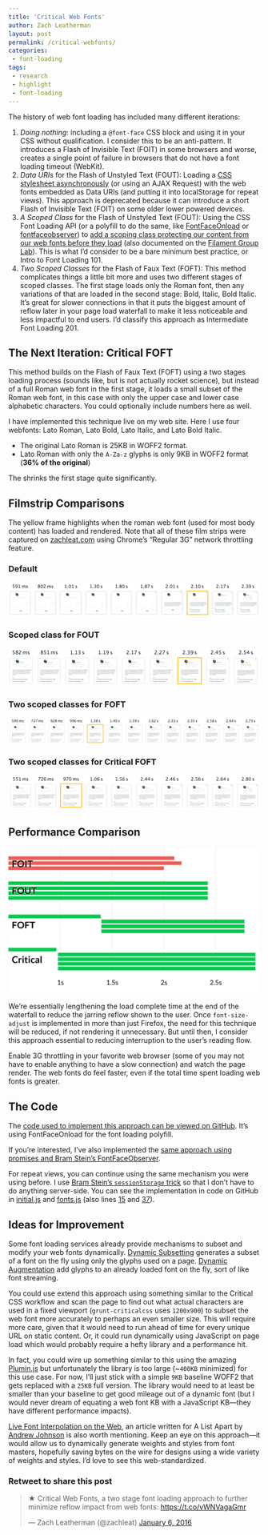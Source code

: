 ```yaml
---
title: 'Critical Web Fonts'
author: Zach Leatherman
layout: post
permalink: /critical-webfonts/
categories:
 - font-loading
tags:
 - research
 - highlight
 - font-loading
---
```


The history of web font loading has included many different iterations:

1. *Doing nothing*: including a `@font-face` CSS block and using it in your CSS without qualification. I consider this to be an anti-pattern. It introduces a Flash of Invisible Text (FOIT) in some browsers and worse, creates a single point of failure in browsers that do not have a font loading timeout (WebKit).
1. *Data URIs* for the Flash of Unstyled Text (FOUT): Loading a [CSS stylesheet asynchronously](https://www.filamentgroup.com/lab/font-loading.html) (or using an AJAX Request) with the web fonts embedded as Data URIs (and putting it into localStorage for repeat views). This approach is deprecated because it can introduce a short Flash of Invisible Text (FOIT) on some older lower powered devices.
1. *A Scoped Class* for the Flash of Unstyled Text (FOUT): Using the CSS Font Loading API (or a polyfill to do the same, like [FontFaceOnload](https://github.com/zachleat/fontfaceonload/) or [fontfaceobserver](https://github.com/bramstein/fontfaceobserver)) to [add a scoping class protecting our content from our web fonts before they load](https://dev.opera.com/articles/better-font-face/) (also documented on the [Filament Group Lab](https://www.filamentgroup.com/lab/font-events.html)). This is what I’d consider to be a bare minimum best practice, or Intro to Font Loading 101.
1. *Two Scoped Classes* for the Flash of Faux Text (FOFT): This method complicates things a little bit more and uses two different stages of scoped classes. The first stage loads only the Roman font, then any variations of that are loaded in the second stage: Bold, Italic, Bold Italic. It’s great for slower connections in that it puts the biggest amount of reflow later in your page load waterfall to make it less noticeable and less impactful to end users. I’d classify this approach as Intermediate Font Loading 201.

## The Next Iteration: Critical FOFT

This method builds on the Flash of Faux Text (FOFT) using a two stages loading process (sounds like, but is not actually rocket science), but instead of a full Roman web font in the first stage, it loads a small subset of the Roman web font, in this case with only the upper case and lower case alphabetic characters. You could optionally include numbers here as well.

I have implemented this technique live on my web site. Here I use four webfonts: Lato Roman, Lato Bold, Lato Italic, and Lato Bold Italic.

* The original Lato Roman is 25KB in WOFF2 format.
* Lato Roman with only the `A-Za-z` glyphs is only 9KB in WOFF2 format (**36% of the original**)

The shrinks the first stage quite significantly.

## Filmstrip Comparisons

The yellow frame highlights when the roman web font (used for most body content) has loaded and rendered. Note that all of these film strips were captured on [zachleat.com](http://www.zachleat.com/web/) using Chrome’s “Regular 3G” network throttling feature.

### Default

<img src="/web/img/posts/critical-fonts/default-3.png" alt="Default Font Loading Filmstrip showing FOIT" class="primary">

### Scoped class for FOUT

<img src="/web/img/posts/critical-fonts/fout-1.png" alt="Font Loading Filmstrip showing FOUT" class="primary">

### Two scoped classes for FOFT

<img src="/web/img/posts/critical-fonts/foft-1.png" alt="Font Loading Filmstrip showing FOFT" class="primary">

### Two scoped classes for Critical FOFT

<img src="/web/img/posts/critical-fonts/critical-foft-2.png" alt="Font Loading Filmstrip showing Critical + FOFT" class="primary">

## Performance Comparison

<img src="/web/img/posts/critical-fonts/benchmarks.svg" onerror="this.src='/web/img/posts/critical-fonts/benchmarks.png'; this.onerror=null;" alt="A visual comparison showing the waterfalls for Default, FOUT, FOFT, and Critical FOFT">

We’re essentially lengthening the load complete time at the end of the waterfall to reduce the jarring reflow shown to the user. Once `font-size-adjust` is implemented in more than just Firefox, the need for this technique will be reduced, if not rendering it unnecessary. But until then, I consider this approach essential to reducing interruption to the user’s reading flow.

Enable 3G throttling in your favorite web browser (some of you may not have to enable anything to have a slow connection) and watch the page render. The web fonts do feel faster, even if the total time spent loading web fonts is greater.

## The Code

The [code used to implement this approach can be viewed on GitHub](https://github.com/zachleat/zachleat.com/blob/5369a74e3edf32e861d5b0bfdbf0177dbc3e596f/web/js/fonts.js). It’s using FontFaceOnload for the font loading polyfill.

If you’re interested, I’ve also implemented the [same approach using promises and Bram Stein’s FontFaceObserver](https://github.com/zachleat/zachleat.com/blob/5369a74e3edf32e861d5b0bfdbf0177dbc3e596f/web/js/fonts-fontfaceobserver.js).

For repeat views, you can continue using the same mechanism you were using before. I use [Bram Stein’s `sessionStorage` trick](https://speakerdeck.com/bramstein/web-fonts-performance?slide=115) so that I don’t have to do anything server-side. You can see the implementation in code on GitHub in [initial.js](https://github.com/zachleat/zachleat.com/blob/0bf3acde8ad9c7ad99bcd32e2332465004c765ce/web/js/initial.js#L27) and [fonts.js](https://github.com/zachleat/zachleat.com/blob/5369a74e3edf32e861d5b0bfdbf0177dbc3e596f/web/js/fonts.js#L6) (also lines [15](https://github.com/zachleat/zachleat.com/blob/5369a74e3edf32e861d5b0bfdbf0177dbc3e596f/web/js/fonts.js#L15) and [37](https://github.com/zachleat/zachleat.com/blob/5369a74e3edf32e861d5b0bfdbf0177dbc3e596f/web/js/fonts.js#L37)).

## Ideas for Improvement

Some font loading services already provide mechanisms to subset and modify your web fonts dynamically. [Dynamic Subsetting](http://www.ascendercorp.us/services/screen-imaging-solutions/dynamicsubsetting) generates a subset of a font on the fly using only the glyphs used on a page. [Dynamic Augmentation](http://blog.typekit.com/2015/06/15/announcing-east-asian-web-font-support/) add glyphs to an already loaded font on the fly, sort of like font streaming.

You could use extend this approach using something similar to the Critical CSS workflow and scan the page to find out what actual characters are used in a fixed viewport (`grunt-criticalcss` uses `1200x900`) to subset the web font more accurately to perhaps an even smaller size. This will require more care, given that it would need to run ahead of time for every unique URL on static content. Or, it could run dynamically using JavaScript on page load which would probably require a hefty library and a performance hit.

In fact, you could wire up something similar to this using the amazing [Plumin.js](http://www.pluminjs.com/) but unfortunately the library is too large (~`400KB` minimized) for this use case. For now, I’ll just stick with a simple `9KB` baseline WOFF2 that gets replaced with a `25KB` full version. The library would need to at least be smaller than your baseline to get good mileage out of a dynamic font (but I would never dream of equating a web font KB with a JavaScript KB—they have different performance impacts).

[Live Font Interpolation on the Web](http://alistapart.com/article/live-font-interpolation-on-the-web), an article written for A List Apart by [Andrew Johnson](https://twitter.com/aetherpoint) is also worth mentioning. Keep an eye on this approach—it would allow us to dynamically generate weights and styles from font masters, hopefully saving bytes on the wire for designs using a wide variety of weights and styles. I’d love to see this web-standardized.

<div class="retweettoshare">
	<h3 class="retweettoshare_title">Retweet to share this post</h3>
	<div class="retweettoshare_widget">
		<blockquote class="twitter-tweet" data-lang="en"><p lang="en" dir="ltr">★ Critical Web Fonts, a two stage font loading approach to further minimize reflow impact from web fonts: <a href="https://t.co/vWNVagaGmr">https://t.co/vWNVagaGmr</a></p>&mdash; Zach Leatherman (@zachleat) <a href="https://twitter.com/zachleat/status/684747486397779969">January 6, 2016</a></blockquote>
	</div>
</div>